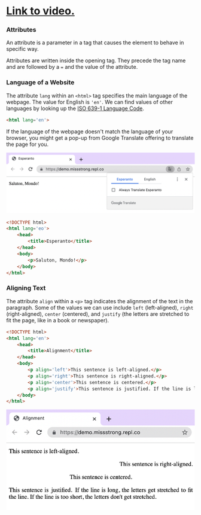 # [Link to video.](https://www.youtube.com/watch?v=CZU85GDbiug&list=PLVD25niNi0Bk1YWMw3RRMgqYjCRoZYisT)

### Attributes

An attribute is a parameter in a tag that causes the element to behave in specific way. 

Attributes are written inside the opening tag. They precede the tag name and are followed by a `=` and the value of the attribute.

### Language of a Website

The attribute `lang` within an `<html>` tag specifies the main language of the webpage. The value for English is `'en'`. We can find values of other languages by looking up the [ISO 639-1 Language Code](https://en.wikipedia.org/wiki/List_of_ISO_639-1_codes).

```html
<html lang='en'>
```

If the language of the webpage doesn't match the language of your browser, you might get a pop-up from Google Translate offering to translate the page for you.

![](../../Images/HTML_Esperanto.png)

```html
<!DOCTYPE html>
<html lang='eo'>
    <head>
        <title>Esperanto</title>
    </head>
    <body>
        <p>Saluton, Mondo!</p>
    </body>
</html>
```

### Aligning Text

The attribute `align` within a `<p>` tag indicates the alignment of the text in the paragraph. Some of the values we can use include `left` (left-aligned), `right` (right-aligned), `center` (centered), and `justify` (the letters are stretched to fit the page, like in a book or newspaper).

```html
<!DOCTYPE html>
<html lang='en'>
    <head>
        <title>Alignment</title>
    </head>
    <body>
        <p align='left'>This sentence is left-aligned.</p>
        <p align='right'>This sentence is right-aligned.</p>
        <p align='center'>This sentence is centered.</p>
        <p align='justify'>This sentence is justified. If the line is long, the letters get stretched to fit the line. If the line is too short, the letters don't get stretched.</p>
    </body>
</html>

 ```

![](../../Images/HTML_Alignment.png)

